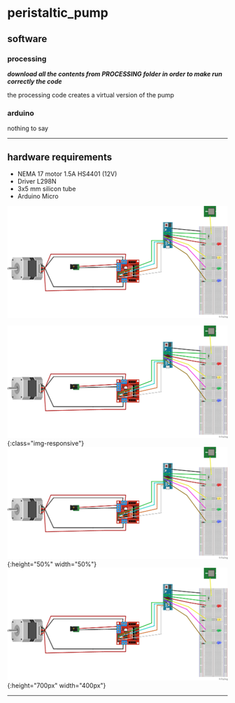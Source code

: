 # peristaltic_pump

  ## software
    
   ### processing 
       
   ***download all the contents from PROCESSING folder in order to make run correctly the code***
      
   the processing code creates a virtual version of the pump 
       
   ### arduino 
   nothing to say 
   * * *

  ## hardware requirements 
 
  * NEMA 17 motor 1.5A HS4401 (12V) 
  * Driver L298N  
  * 3x5 mm silicon tube 
  * Arduino Micro 
  
  ![circuit](circuit.png)

   ![circuit](circuit.png){:class="img-responsive"}
 ![circuit](circuit.png){:height="50%" width="50%"}
 ![circuit](circuit.png){:height="700px" width="400px"}
  * * * 
    
 

